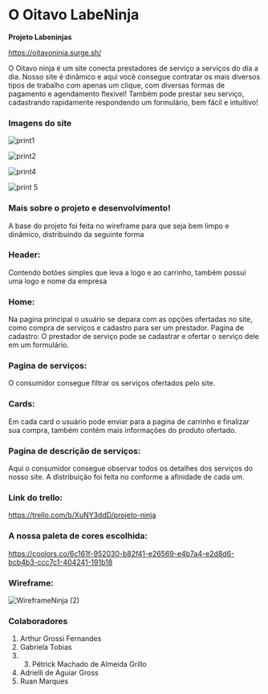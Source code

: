 # O Oitavo LabeNinja

**Projeto Labeninjas**


https://oitavoninja.surge.sh/

O Oitavo ninja é um site conecta prestadores de serviço a serviços do dia a dia.
Nosso site é dinâmico e aqui você consegue contratar os mais diversos tipos de trabalho com apenas um clique, com diversas formas de pagamento e agendamento flexivel!
Também pode prestar seu serviço, cadastrando rapidamente respondendo um formulário, bem fácil e intuitivo!

### Imagens do site

![print1](https://user-images.githubusercontent.com/104663103/177059373-5618378c-636d-41a9-8df4-c4055966c6c8.jpg)

![print2](https://user-images.githubusercontent.com/104663103/177059386-9de720af-3c85-4adb-a181-657820c147bb.jpg)


![print4](https://user-images.githubusercontent.com/104663103/177059389-6417241c-c3ff-48b0-b125-ed112c5b5698.jpg)


![print 5](https://user-images.githubusercontent.com/104663103/177059391-4bf66bc3-eff4-4647-9187-a787b8231d6a.jpg)


### Mais sobre o projeto e desenvolvimento!

A base do projeto foi feita no wireframe para que seja bem limpo e dinâmico, distribuindo da seguinte forma
### Header: 
Contendo botões simples que leva a logo e ao carrinho, também possui uma logo e nome da empresa
### Home: 
Na pagina principal o usuário se depara com as opções ofertadas no site, como compra de serviços e cadastro para ser um prestador.
Pagina de cadastro: O prestador de serviço pode se cadastrar e ofertar o serviço dele em um formulário.
### Pagina de serviços: 
O consumidor consegue filtrar os serviços ofertados pelo site.
### Cards: 
Em cada card o usuário pode enviar para a pagina de carrinho e finalizar sua compra, também contém mais informações do produto ofertado.
### Pagina de descrição de serviços: 
Aqui o consumidor consegue observar todos os detalhes dos serviços do nosso site.
A distribuição foi feita no conforme a afinidade de cada um.
### Link do trello:
https://trello.com/b/XuNY3ddD/projeto-ninja

### A nossa paleta de cores escolhida:
https://coolors.co/6c161f-952030-b82f41-e26569-e4b7a4-e2d8d6-bcb4b3-ccc7c1-404241-191b18
### Wireframe: 
![WireframeNinja (2)](https://user-images.githubusercontent.com/104742734/176277875-d3c11fec-d7fb-4ba7-8262-c5d43ffcc43a.jpg)


### Colaboradores

1. Arthur Grossi Fernandes 
2. Gabriela Tobias 
3. 3. Pétrick Machado de Almeida Grillo 
4. Adrielli de Aguiar Gross 
5. Ruan Marques

